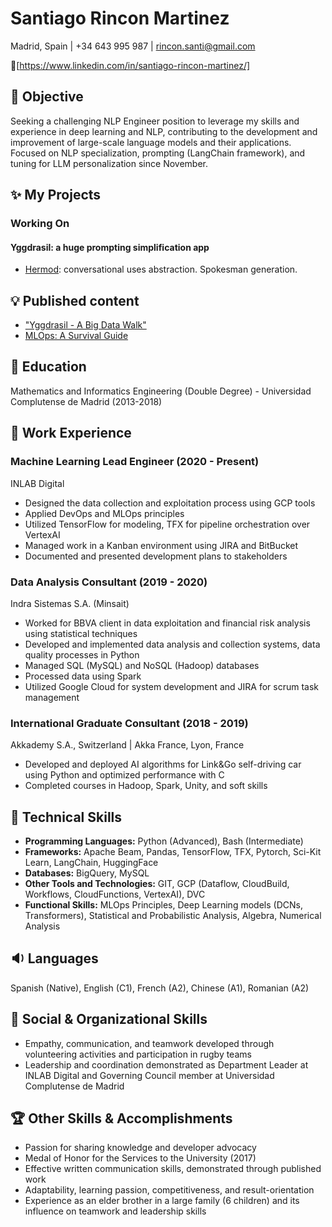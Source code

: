 Santiago Rincon Martinez
========================

Madrid, Spain | +34 643 995 987 | rincon.santi@gmail.com

 :link:[https://www.linkedin.com/in/santiago-rincon-martinez/]

:dart: Objective
---------

Seeking a challenging NLP Engineer position to leverage my skills and experience in deep learning and NLP, contributing to the development and improvement of large-scale language models and their applications. Focused on NLP specialization, prompting (LangChain framework), and tuning for LLM personalization since November.

:sparkles: My Projects
-----------

### Working On

#### Yggdrasil: a huge prompting simplification app

- [Hermod](https://github.com/rincon-santi/yggdrasil-hermod-documentation): conversational uses abstraction. Spokesman generation.

:bulb: Published content
-----------------

- ["Yggdrasil - A Big Data Walk"](https://telos.fundaciontelefonica.com/yggdrasil-un-paseo-por-el-big-data-de-la-mano-de-la-mitologia-nordica/) 
- [MLOps: A Survival Guide](https://www.youtube.com/watch?v=1_9SZ8py3U0&t=132s) 

:book: Education
---------

Mathematics and Informatics Engineering (Double Degree) - Universidad Complutense de Madrid (2013-2018)

:briefcase: Work Experience
---------------

### Machine Learning Lead Engineer (2020 - Present)

INLAB Digital

- Designed the data collection and exploitation process using GCP tools
- Applied DevOps and MLOps principles
- Utilized TensorFlow for modeling, TFX for pipeline orchestration over VertexAI
- Managed work in a Kanban environment using JIRA and BitBucket
- Documented and presented development plans to stakeholders

### Data Analysis Consultant (2019 - 2020)

Indra Sistemas S.A. (Minsait)

- Worked for BBVA client in data exploitation and financial risk analysis using statistical techniques
- Developed and implemented data analysis and collection systems, data quality processes in Python
- Managed SQL (MySQL) and NoSQL (Hadoop) databases
- Processed data using Spark
- Utilized Google Cloud for system development and JIRA for scrum task management

### International Graduate Consultant (2018 - 2019)

Akkademy S.A., Switzerland | Akka France, Lyon, France

- Developed and deployed AI algorithms for Link&Go self-driving car using Python and optimized performance with C
- Completed courses in Hadoop, Spark, Unity, and soft skills

:hammer: Technical Skills
----------------

- **Programming Languages:** Python (Advanced), Bash (Intermediate) 
- **Frameworks:** Apache Beam, Pandas, TensorFlow, TFX, Pytorch, Sci-Kit Learn, LangChain, HuggingFace 
- **Databases:** BigQuery, MySQL 
- **Other Tools and Technologies:** GIT, GCP (Dataflow, CloudBuild, Workflows, CloudFunctions, VertexAI), DVC
- **Functional Skills:** MLOps Principles, Deep Learning models (DCNs, Transformers), Statistical and Probabilistic Analysis, Algebra, Numerical Analysis

:sound: Languages
---------

Spanish (Native), English (C1), French (A2), Chinese (A1), Romanian (A2)

:busts_in_silhouette: Social & Organizational Skills
------------------------------

- Empathy, communication, and teamwork developed through volunteering activities and participation in rugby teams
- Leadership and coordination demonstrated as Department Leader at INLAB Digital and Governing Council member at Universidad Complutense de Madrid

:trophy: Other Skills & Accomplishments
------------------------------

- Passion for sharing knowledge and developer advocacy
- Medal of Honor for the Services to the University (2017)
- Effective written communication skills, demonstrated through published work
- Adaptability, learning passion, competitiveness, and result-orientation
- Experience as an elder brother in a large family (6 children) and its influence on teamwork and leadership skills
